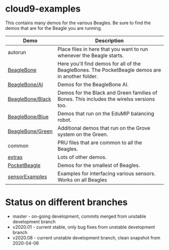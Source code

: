 # cloud9-examples

This contains many demos for the various Beagles.  Be sure to find the
demos that are for the Beagle you are running.

Demo                                 | Description
----                                 | -----------
autorun                              | Place files in here that you want to run whenever the Beagle starts.
[BeagleBone](BeagleBone/README.md)             | Here you'll find demos for all of the BeagleBones.  The PocketBeagle demos are in another folder.
[BeagleBone/AI](BeagleBone/AI)       | Demos for the BeagleBone AI.
[BeagleBone/Black](BeagleBone/Black) | Demos for the Black and Green families of Bones.  This includes the wirelss versions too.
[BeagleBone/Blue](BeagleBone/Blue)   | Demos that run on the EduMIP balancing robot.
[BeagleBone/Green](BeagleBone/Green) | Additional demos that run on the Grove system on the Green.
common                               | PRU files that are common to all the Beagles.
[extras](extras)                     | Lots of other demos.
[PocketBeagle](PocketBeagle)         | Demos for the smallest of Beagles.
[sensorExamples](sensorExamples/README.md)     | Examples for interfacing various sensors.  Works on all Beagles

# Status on different branches

* master - on-going development, commits merged from unstable development branch
* v2020.01 - current stable, only bug fixes from unstable development branch
* v2020.08 - current unstable development branch, clean snapshot from 2020-04-06
